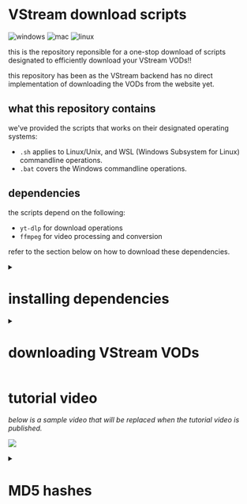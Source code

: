 # VStream download scripts

![windows](https://img.shields.io/badge/tentative_on_Windows-9747ff?logo=windows&logoColor=fff)
![mac](https://img.shields.io/badge/tentative_on_Mac-f31f1f?logo=apple&logoColor=fff)
![linux](https://img.shields.io/badge/works_on_Linux%2FWSL-1476ff?logo=linux&logoColor=fff)

this is the repository reponsible for a one-stop download of scripts designated to efficiently download your VStream VODs!!

this repository has been as the VStream backend has no direct implementation of downloading the VODs from the website yet.

## what this repository contains

we've provided the scripts that works on their designated operating systems:

- `.sh` applies to Linux/Unix, and WSL (Windows Subsystem for Linux) commandline operations.
- `.bat` covers the Windows commandline operations.

## dependencies

the scripts depend on the following:

- `yt-dlp` for download operations
- `ffmpeg` for video processing and conversion

refer to the section below on how to download these dependencies.

<details>

<summary><h1>installing dependencies</h1></summary>

installing these dependencies require that you know which operating system you're using.

## installing on Windows

- download the following [ZIP file](https://cdn.discordapp.com/attachments/1133239175609581638/1143432856455090186/yt-dlp.zip) and put it in any directory you want. be minded that the `yt-dlp` directory will be the working directory moving forward.
  - for file integrity purposes, the ZIP's MD5 hash is `00322b37e9a398e8fe14172c583f7b60`. on Windows, you can re-verify the integrity by executing `certutil -hashfile yt-dlp.zip MD5` in Command Prompt.
- alternatively, you can download `yt-dlp` from the [Releases](https://github.com/yt-dlp/yt-dlp/releases) screen, and `ffmpeg Essentials` from [gyan.dev](https://www.gyan.dev/ffmpeg/builds/ffmpeg-git-essentials.7z). you will only need the `ffmpeg.exe` file for this operation.
  - ensure that there is a workspace directory provisioned beforehand, and that the program files MUST be placed in the `app` directory.

## installing on Linux/WSL (Debian-based, more to come)

- prepare a working directory to place your VODs. do `cd {DIRECTORY}` to begin preparation.
- if you're installing the app from `apt`:
  - `sudo apt-get update` to update the repository files. you will need to enter your password if you have one.
  - `sudo apt-get -y install yt-dlp ffmpeg` to install the app and its dependency.
- if you're installing the app directly from the repository:
  - `curl -O https://github.com/yt-dlp/yt-dlp/releases/download/{LATESTVERSION}/yt-dlp` where `{LATESTVERSION}` refers to the latest release. for more info, check out the yt-dlp repository on GitHub.
  - `sudo apt-get update && sudo apt-get -y install ffmpeg` to install its dependency.
  - `chmod +x yt-dlp` to make the app executable.

</details>

<details>

<summary><h1>downloading VStream VODs</h1></summary>

once you're done with the steps above, it's time for the main event: downloading your VODs!! follow the steps below:

- find an executable from this repository that is suited for your operating system, and download the file of your choice to the `{DIRECTORY}` working directory.
  - alternatively, use `git clone https://github.com/thebelovedmoon/vstream-vod-download.git` in another directory, and copy your file of choice to the `{DIRECTORY}` working directory.
- (for Linux/WSL only) `chmod +x {EXECUTABLE}` to make the script executable. `{EXECUTABLE}` refers to the file you recently downloaded/copied.
- execute the program.
  - for Windows or Linux with GUI, double-click on the executable.
  - alternatively, in your working directory:
    - for Windows, type the name of the executable. for added context, suffix with `.bat` at the end of the query.
    - for Linux/WSL, prefix `./` before typing your executable.
- follow the instructions.
  - go to your channel at `https://vstream.com/c/@{YOURCHANNEL}`, and copy the URL to your VOD. paste it on the commandline by right-clicking, `Ctrl-V` (for Windows), or `Ctrl-Shift-V` (for Linux/WSL).
  - specify a name for your downloaded VOD. output filename will be rendered as `vstream_{FILENAME}`.
  - sit back and relax. depending on your internet connection and CPU speed, `yt-dlp` will go through the process of updating and downloading the video, and `ffmpeg` will take care of the conversion from MKV to MP4.
    - if you're experiencing slow network speeds, terminate the operation by `Ctrl-C` or `Ctrl-Z`, delete the PART file with `del /s *.part` (Windows) or `rm -rf *.part` (Linux/WSL), and try again from bullet 3.
- after all the operations are completed, view the outputted file.

## supplementary notes for users running WSL

if you did this steps over on WSL (Windows Subsystem for Linux), you can also use the following instructions below:

- in your working directory, do `mv *.mp4 /mnt/c/Users/{USERNAME}/{OUTPUTDIR}/`, where `{USERNAME}` refers to your current username, and `{OUTPUTDIR}` refers to your export directory.
  - to find out what your username is, launch `cmd` and type `whoami`. it will display your PC name and your username as `{PCNAME}\{USERNAME}`.
  - don't forget the last slash `/` as without it will cause your VOD to render as a single file, and overwrite if there are multiple files. this is caused when there are no existing directory in its parent. if you don't want the backslash, ensure that the intended directory is prepared beforehand.

</details>

# tutorial video

_below is a sample video that will be replaced when the tutorial video is published._

[![](https://i.ytimg.com/vi/MNCjEx_yhCU/hq720.jpg)](https://youtu.be/MNCjEx_yhCU)

<details>

<summary><h1>MD5 hashes</h1></summary>

the MD5 hashes are provided for file integrity purposes to prevent you from downloading malware. for more info, check out these articles from [Autodesk](https://autodesk.com/support/technical/article/caas/sfdcarticles/sfdcarticles/Checking-the-MD5-checksum-of-a-Downloaded-File.html) and [La De Du](https://ladedu.com/how-to-verify-a-md5-or-sha-checksum-on-windows-10).

- `dl-vstream-apt.sh`: `e4715cd41b8f6793d7b4167355bc25e8`
- `dl-vstream-selfupdate.sh`: `08ae25308df725bb0dcff927fd0dbf14`
- `dl-vstream.bat`: `0480656fb227bfee49f5ba02b0bc797a`

</details>